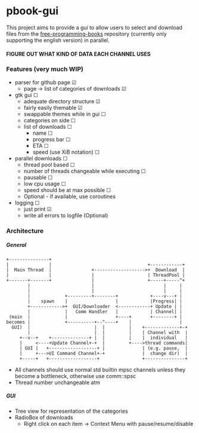 # pbook-gui

This project aims to provide a gui to allow users to select and download files from the [free-programming-books](https://github.com/vhf/free-programming-books) repository (currently only supporting the english version) in parallel.

#### FIGURE OUT WHAT KIND OF DATA EACH CHANNEL USES

### Features (very much WIP)
- parser for github page ☑
    - page -> list of categories of downloads ☑
- gtk gui ☐
    - adequate directory structure ☑
    - fairly easily themable ☑
    - swappable themes while in gui ☐
    - categories on side ☐
    - list of downloads ☐
        - name ☐
        - progress bar ☐
        - ETA ☐
        - speed (use XiB notation) ☐
- parallel downloads ☐
    - thread pool based ☐
    - number of threads changeable while executing ☐
    - pausable ☐
    - low cpu usage ☐
    - speed should be at max possible ☐
    - Optional - if available, use coroutines
- logging ☐
    - just print ☑
    - write all errors to logfile (Optional)

### Architecture

##### General
```
+---------------+
|               |                                    +------------+
|  Main Thread  |               +------------------->+  Download  |
|               |               |                    | ThreadPool |
+-------+-------+               |                    +-----+-----^+
        |                       |                          |     |
        |                       |                          |     |
        |             +---------+--------+            +----v---+ |
        |    spawn    |                  |            |Progress| |
        +------------>+  GUI/Downloader  <------------+ Update | |
        |             |   Comm Handler   |            | Channel| |
 (main  |             |                  +----+       +--------+ |
becomes |             +----------+--^----+    |                  |
  GUI)  |                        |  |         |    +-------------+-+
        |                        |  |         |    | Channel with  |
     +--v--+    +--------------+ |  |         |    |  individual   |
     |     <----+Update Channel+-+  |         +---->thread commands|
     | GUI |   +------------------+ |              | (e.g. pause,  |
     |     +--->UI Command Channel+-+              |  change dir)  |
     +-----+   +------------------+                +---------------+
```

* All channels should use normal std builtin mpsc channels unless they become a bottleneck, otherwise use comm::spsc
* Thread number unchangeable atm

##### GUI
* Tree view for representation of the categories
* RadioBox of downloads
    * Right click on each item -> Context Menu with pause/resume/disable

<!--  ☐
 ☑-->
<!--
* enabled enum ->
	* Enabled(progressamnt) -> on download check if progressamnt is 100 -> do not redownload
	* Disabled
* Have a download struct
	* title
	* url
	* enabled enum
* Main gui thread:
	* HashMap<threadid, download struct> -> shared between all threads via arc<mutex>
	* Download progress updater updates the main hashmap
	* Gui thread just reads the hashmap and renders accordingly
* Ideally have main gui be easily modifiable for uses other than pdfs
	* Split up window sections/tabs
		1. pdf chooser/browser
		2. ongoing downloads -> should easy be able to be repurposed for similar tasks
* Threadpool for downloads -> main gui thread distributes work
	* max 4 parallel downloads/maximum os threads -> whichever is smaller
	* threadpool is Hashmap<thread, bool> (bool is whether working or not)
	* Check for open threads on each gui update loop
-->
